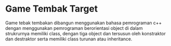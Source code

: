 # Game Tembak Target
Game tebak tembakan dibangun menggunakan bahasa pemrograman c++ dengan menggunakan pemrograman berorientasi object di dalam strukrurnya memiliki class, dengan tiga object dan tersusun oleh konstraktor dan destraktor serta memiliki class turunan atau inheritance.
